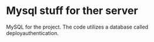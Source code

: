 Mysql stuff for ther server
===================

MySQL for the project. 
The code utilizes a database called deployauthentication. 

